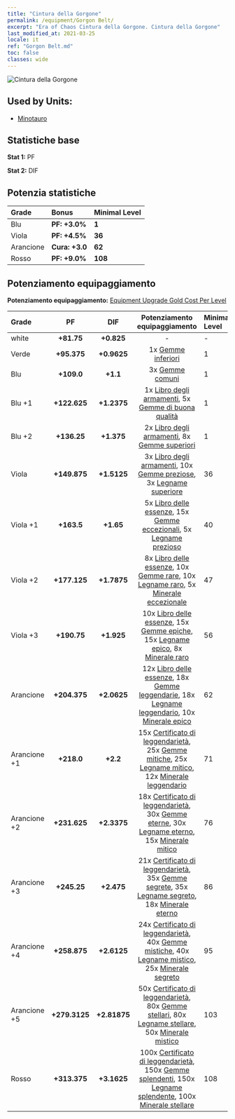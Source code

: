 ```yaml
---
title: "Cintura della Gorgone"
permalink: /equipment/Gorgon Belt/
excerpt: "Era of Chaos Cintura della Gorgone. Cintura della Gorgone"
last_modified_at: 2021-03-25
locale: it
ref: "Gorgon Belt.md"
toc: false
classes: wide
---
```


  ![Cintura della Gorgone](/images/e/e_7054.png)

## Used by Units:

* [Minotauro](/it/units/Minotaur/) 


## Statistiche base
 **Stat 1:** PF

 **Stat 2:** DIF

## Potenzia statistiche

  |     Grade    |   Bonus | Minimal Level | 
  |:-------------|:--------|:--------------| 
  | Blu | **PF: +3.0%** | **1** | 
  | Viola | **PF: +4.5%** | **36** | 
  | Arancione | **Cura: +3.0** | **62** | 
  | Rosso | **PF: +9.0%** | **108** | 


## Potenziamento equipaggiamento
 **Potenziamento equipaggiamento:** [Equipment Upgrade Gold Cost Per Level](/equipment/EquipmentUpgradeCostPerLevel/) 

  |          Grade      | PF | DIF | Potenziamento equipaggiamento | Minimal Level |
  |:--------------------|:---------:|:---------:|:----------------:|:--------------|
  | white | **+81.75** | **+0.825** | - | - |
  | Verde | **+95.375** | **+0.9625** | 1x [Gemme inferiori](/it/Items/mat_4/) | 1 |
  | Blu | **+109.0** | **+1.1** | 3x [Gemme comuni](/it/Items/mat_10/) | 1 |
  | Blu +1 | **+122.625** | **+1.2375** | 1x [Libro degli armamenti](/it/Items/mat_18/), 5x [Gemme di buona qualità](/it/Items/mat_16/) | 1 |
  | Blu +2 | **+136.25** | **+1.375** | 2x [Libro degli armamenti](/it/Items/mat_25/), 8x [Gemme superiori](/it/Items/mat_23/) | 1 |
  | Viola | **+149.875** | **+1.5125** | 3x [Libro degli armamenti](/it/Items/mat_32/), 10x [Gemme preziose](/it/Items/mat_30/), 3x [Legname superiore](/it/Items/mat_20/) | 36 |
  | Viola +1 | **+163.5** | **+1.65** | 5x [Libro delle essenze](/it/Items/mat_39/), 15x [Gemme eccezionali](/it/Items/mat_37/), 5x [Legname prezioso](/it/Items/mat_27/) | 40 |
  | Viola +2 | **+177.125** | **+1.7875** | 8x [Libro delle essenze](/it/Items/mat_46/), 10x [Gemme rare](/it/Items/mat_44/), 10x [Legname raro](/it/Items/mat_41/), 5x [Minerale eccezionale](/it/Items/mat_33/) | 47 |
  | Viola +3 | **+190.75** | **+1.925** | 10x [Libro delle essenze](/it/Items/mat_53/), 15x [Gemme epiche](/it/Items/mat_51/), 15x [Legname epico](/it/Items/mat_48/), 8x [Minerale raro](/it/Items/mat_40/) | 56 |
  | Arancione | **+204.375** | **+2.0625** | 12x [Libro delle essenze](/it/Items/mat_60/), 18x [Gemme leggendarie](/it/Items/mat_58/), 18x [Legname leggendario](/it/Items/mat_55/), 10x [Minerale epico](/it/Items/mat_47/) | 62 |
  | Arancione +1 | **+218.0** | **+2.2** | 15x [Certificato di leggendarietà](/it/Items/mat_67/), 25x [Gemme mitiche](/it/Items/mat_65/), 25x [Legname mitico](/it/Items/mat_62/), 12x [Minerale leggendario](/it/Items/mat_54/) | 71 |
  | Arancione +2 | **+231.625** | **+2.3375** | 18x [Certificato di leggendarietà](/it/Items/mat_74/), 30x [Gemme eterne](/it/Items/mat_72/), 30x [Legname eterno](/it/Items/mat_69/), 15x [Minerale mitico](/it/Items/mat_61/) | 76 |
  | Arancione +3 | **+245.25** | **+2.475** | 21x [Certificato di leggendarietà](/it/Items/mat_81/), 35x [Gemme segrete](/it/Items/mat_79/), 35x [Legname segreto](/it/Items/mat_76/), 18x [Minerale eterno](/it/Items/mat_68/) | 86 |
  | Arancione +4 | **+258.875** | **+2.6125** | 24x [Certificato di leggendarietà](/it/Items/mat_88/), 40x [Gemme mistiche](/it/Items/mat_86/), 40x [Legname mistico](/it/Items/mat_83/), 25x [Minerale segreto](/it/Items/mat_75/) | 95 |
  | Arancione +5 | **+279.3125** | **+2.81875** | 50x [Certificato di leggendarietà](/it/Items/mat_95/), 80x [Gemme stellari](/it/Items/mat_93/), 80x [Legname stellare](/it/Items/mat_90/), 50x [Minerale mistico](/it/Items/mat_82/) | 103 |
  | Rosso | **+313.375** | **+3.1625** | 100x [Certificato di leggendarietà](/it/Items/mat_102/), 150x [Gemme splendenti](/it/Items/mat_100/), 150x [Legname splendente](/it/Items/mat_97/), 100x [Minerale stellare](/it/Items/mat_89/) | 108 |


